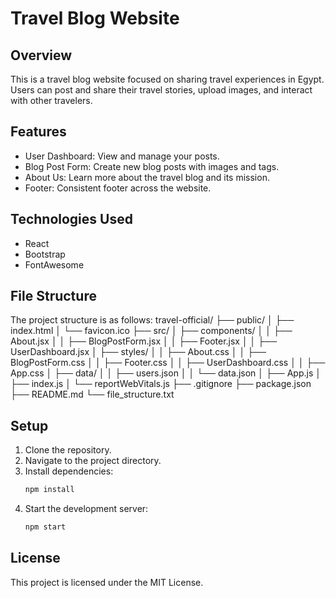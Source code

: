 # Travel Blog Website

## Overview
This is a travel blog website focused on sharing travel experiences in Egypt. Users can post and share their travel stories, upload images, and interact with other travelers.

## Features
- User Dashboard: View and manage your posts.
- Blog Post Form: Create new blog posts with images and tags.
- About Us: Learn more about the travel blog and its mission.
- Footer: Consistent footer across the website.

## Technologies Used
- React
- Bootstrap
- FontAwesome

## File Structure
The project structure is as follows:
travel-official/
├── public/
│ ├── index.html
│ └── favicon.ico
├── src/
│ ├── components/
│ │ ├── About.jsx
│ │ ├── BlogPostForm.jsx
│ │ ├── Footer.jsx
│ │ ├── UserDashboard.jsx
│ ├── styles/
│ │ ├── About.css
│ │ ├── BlogPostForm.css
│ │ ├── Footer.css
│ │ ├── UserDashboard.css
│ │ ├── App.css
│ ├── data/
│ │ ├── users.json
│ │ └── data.json
│ ├── App.js
│ ├── index.js
│ └── reportWebVitals.js
├── .gitignore
├── package.json
├── README.md
└── file_structure.txt

## Setup
1. Clone the repository.
2. Navigate to the project directory.
3. Install dependencies:
   ```bash
   npm install
   ```
4. Start the development server:
   ```bash
   npm start
   ```

## License
This project is licensed under the MIT License.

